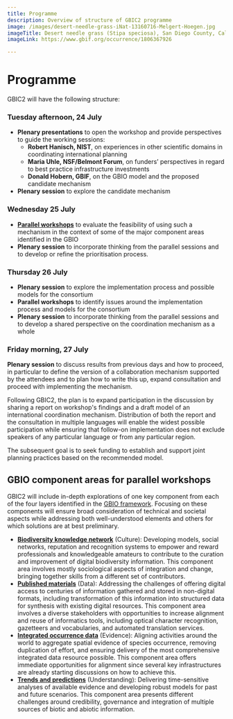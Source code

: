```yaml
---
title: Programme
description: Overview of structure of GBIC2 programme
image: /images/desert-needle-grass-iNat-13160716-Melgert-Hoegen.jpg
imageTitle: Desert needle grass (Stipa speciosa), San Diego County, Calif., USA. Photo Fred Melgert / Carla Hoegen, licensed under CC BY-NC 4.0 via iNaturalist.org
imageLink: https://www.gbif.org/occurrence/1806367926

---
```

# Programme

GBIC2 will have the following structure:

### Tuesday afternoon, 24 July 
+ **Plenary presentations** to open the workshop and provide perspectives to guide the working sessions:
    + **Robert Hanisch, NIST**, on experiences in other scientific domains in coordinating international planning
    + **Maria Uhle, NSF/Belmont Forum**, on funders’ perspectives in regard to best practice infrastructure investments
    + **Donald Hobern, GBIF**, on the GBIO model and the proposed candidate mechanism
+ **Plenary session** to explore the candidate mechanism

### Wednesday 25 July
+ [**Parallel workshops**](#areas) to evaluate the feasibility of using such a mechanism in the context of some of the major component areas identified in the GBIO
+ **Plenary session** to incorporate thinking from the parallel sessions and to develop or refine the prioritisation process.

### Thursday 26 July
+ **Plenary session** to explore the implementation process and possible models for the consortium
+ **Parallel workshops** to identify issues around the implementation process and models for the consortium
+ **Plenary session** to incorporate thinking from the parallel sessions and to develop a shared perspective on the coordination mechanism as a whole

### Friday morning, 27 July
**Plenary session** to discuss results from previous days and how to proceed, in particular to define the version of a collaboration mechanism supported by the attendees and to plan how to write this up, expand consultation and proceed with implementing the mechanism. 

Following GBIC2, the plan is to expand participation in the discussion by sharing a report on workshop's findings and a draft model of an international coordination mechanism. Distribution of both the report and the consultation in multiple languages will enable the widest possible participation while ensuring that follow-on implementation does not exclude speakers of any particular language or from any particular region.

The subsequent goal is to seek funding to establish and support joint planning practices based on the recommended model.

## <a name="areas"></a>GBIO component areas for parallel workshops

GBIC2 will include in-depth explorations of one key component from each of the four layers identified in the [GBIO framework](/raw/GBIO-framework.pdf). Focusing on these components will ensure broad consideration of technical and societal aspects while addressing both well-understood elements and others for which solutions are at best preliminary.

+ [**Biodiversity knowledge network**](./knowledge-network/) (Culture): Developing models, social networks, reputation and recognition systems to empower and reward professionals and knowledgeable amateurs to contribute to the curation and improvement of digital biodiversity information. This component area involves mostly sociological aspects of integration and change, bringing together skills from a different set of contributors.
+ [**Published materials**](./published-materials) (Data): Addressing the challenges of offering digital access to centuries of information gathered and stored in non-digital formats, including transformation of this information into structured data for synthesis with existing digital resources. This component area involves a diverse stakeholders with opportunities to increase alignment and reuse of informatics tools, including optical character recognition, gazetteers and vocabularies, and automated translation services.
+ [**Integrated occurrence data**](./occurrence-data/) (Evidence): Aligning activities around the world to aggregate spatial evidence of species occurrence, removing duplication of effort, and ensuring delivery of the most comprehensive integrated data resource possible. This component area offers immediate opportunities for alignment since several key infrastructures are already starting discussions on how to achieve this.
+ [**Trends and predictions**](./trends) (Understanding): Delivering time-sensitive analyses of available evidence and developing robust models for past and future scenarios. This component area presents different challenges around credibility, governance and integration of multiple sources of biotic and abiotic information.
